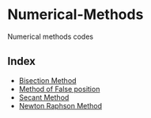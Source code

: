 # Numerical-Methods
Numerical methods codes

## Index
* [Bisection Method](https://github.com/pa1pal/Numerical-Methods/blob/master/BISECTION.cpp)
* [Method of False position](https://github.com/pa1pal/Numerical-Methods/blob/master/FALSI.cpp)
* [Secant Method](https://github.com/pa1pal/Numerical-Methods/blob/master/SECANT.cpp)
* [Newton Raphson Method](https://github.com/pa1pal/Numerical-Methods/blob/master/NEWTON-RAPHSON.cpp)
